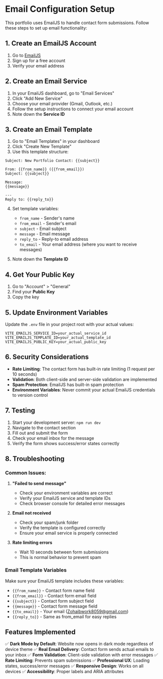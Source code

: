 # Email Configuration Setup

This portfolio uses EmailJS to handle contact form submissions. Follow these steps to set up email functionality:

## 1. Create an EmailJS Account

1. Go to [EmailJS](https://www.emailjs.com/)
2. Sign up for a free account
3. Verify your email address

## 2. Create an Email Service

1. In your EmailJS dashboard, go to "Email Services"
2. Click "Add New Service"
3. Choose your email provider (Gmail, Outlook, etc.)
4. Follow the setup instructions to connect your email account
5. Note down the **Service ID**

## 3. Create an Email Template

1. Go to "Email Templates" in your dashboard
2. Click "Create New Template"
3. Use this template structure:

```
Subject: New Portfolio Contact: {{subject}}

From: {{from_name}} ({{from_email}})
Subject: {{subject}}

Message:
{{message}}

---
Reply to: {{reply_to}}
```

4. Set template variables:
   - `from_name` - Sender's name
   - `from_email` - Sender's email
   - `subject` - Email subject
   - `message` - Email message
   - `reply_to` - Reply-to email address
   - `to_email` - Your email address (where you want to receive messages)

5. Note down the **Template ID**

## 4. Get Your Public Key

1. Go to "Account" > "General"
2. Find your **Public Key**
3. Copy the key

## 5. Update Environment Variables

Update the `.env` file in your project root with your actual values:

```env
VITE_EMAILJS_SERVICE_ID=your_actual_service_id
VITE_EMAILJS_TEMPLATE_ID=your_actual_template_id
VITE_EMAILJS_PUBLIC_KEY=your_actual_public_key
```

## 6. Security Considerations

- **Rate Limiting**: The contact form has built-in rate limiting (1 request per 10 seconds)
- **Validation**: Both client-side and server-side validation are implemented
- **Spam Protection**: EmailJS has built-in spam protection
- **Environment Variables**: Never commit your actual EmailJS credentials to version control

## 7. Testing

1. Start your development server: `npm run dev`
2. Navigate to the contact section
3. Fill out and submit the form
4. Check your email inbox for the message
5. Verify the form shows success/error states correctly

## 8. Troubleshooting

### Common Issues:

1. **"Failed to send message"**
   - Check your environment variables are correct
   - Verify your EmailJS service and template IDs
   - Check browser console for detailed error messages

2. **Email not received**
   - Check your spam/junk folder
   - Verify the template is configured correctly
   - Ensure your email service is properly connected

3. **Rate limiting errors**
   - Wait 10 seconds between form submissions
   - This is normal behavior to prevent spam

### Email Template Variables

Make sure your EmailJS template includes these variables:
- `{{from_name}}` - Contact form name field
- `{{from_email}}` - Contact form email field  
- `{{subject}}` - Contact form subject field
- `{{message}}` - Contact form message field
- `{{to_email}}` - Your email (Zohaibwork8059@gmail.com)
- `{{reply_to}}` - Same as from_email for easy replies

## Features Implemented

✅ **Dark Mode by Default**: Website now opens in dark mode regardless of device theme
✅ **Real Email Delivery**: Contact form sends actual emails to your inbox
✅ **Form Validation**: Client-side validation with error messages
✅ **Rate Limiting**: Prevents spam submissions
✅ **Professional UX**: Loading states, success/error messages
✅ **Responsive Design**: Works on all devices
✅ **Accessibility**: Proper labels and ARIA attributes
